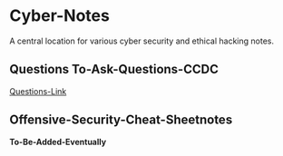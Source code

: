# Cyber-Notes
A central location for various cyber security and ethical hacking notes.

## Questions To-Ask-Questions-CCDC
[Questions-Link](Notes/Question-To-Ask-CCDC)
## Offensive-Security-Cheat-Sheetnotes
**To-Be-Added-Eventually**
